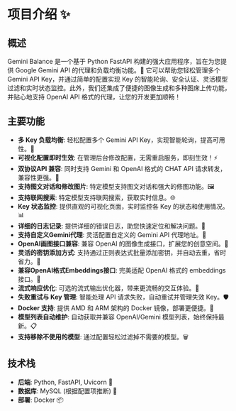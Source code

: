 # 项目介绍 ✨

## 概述

Gemini Balance 是一个基于 Python FastAPI 构建的强大应用程序，旨在为您提供 Google Gemini API 的代理和负载均衡功能。🚀 它可以帮助您轻松管理多个 Gemini API Key，并通过简单的配置实现 Key 的智能轮询、安全认证、灵活模型过滤和实时状态监控。此外，我们还集成了便捷的图像生成和多种图床上传功能，并贴心地支持 OpenAI API 格式的代理，让您的开发更加顺畅！

## 主要功能

* **多 Key 负载均衡**: 轻松配置多个 Gemini API Key，实现智能轮询，提高可用性。🔄
* **可视化配置即时生效**: 在管理后台修改配置，无需重启服务，即刻生效！⚡
* **双协议API 兼容**: 同时支持 Gemini 和 OpenAI 格式的 CHAT API 请求转发，兼容性更强。🤝
* **支持图文对话和修改图片**: 特定模型支持图文对话和强大的修图功能。🖼️
* **支持联网搜索**: 特定模型支持联网搜索，获取实时信息。🌐
* **Key 状态监控**: 提供直观的可视化页面，实时监控各 Key 的状态和使用情况。📊
* **详细的日志记录**: 提供详细的错误日志，助您快速定位和解决问题。📜
* **支持自定义Gemini代理**: 灵活配置自定义的 Gemini API 代理地址。🔗
* **OpenAI画图接口兼容**: 兼容 OpenAI 的图像生成接口，扩展您的创意空间。🎨
* **灵活的密钥添加方式**: 支持通过正则表达式批量添加密钥，并自动去重，省时省力。🔑
* **兼容OpenAI格式Embeddings接口**: 完美适配 OpenAI 格式的 embeddings 接口。🧠
* **流式响应优化**: 可选的流式输出优化器，带来更流畅的交互体验。💨
* **失败重试与 Key 管理**: 智能处理 API 请求失败，自动重试并管理失效 Key。🛡️
* **Docker 支持**: 提供 AMD 和 ARM 架构的 Docker 镜像，部署更便捷。🐳
* **模型列表自动维护**: 自动获取并兼容 OpenAI/Gemini 模型列表，始终保持最新。📋
* **支持移除不使用的模型**: 通过配置轻松过滤掉不需要的模型。🗑️

## 技术栈

* **后端**: Python, FastAPI, Uvicorn 🐍
* **数据库**: MySQL (根据配置项推断) 💾
* **部署**: Docker 📦
